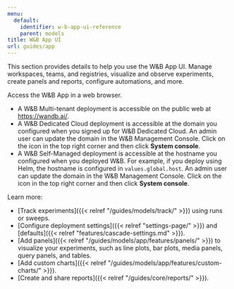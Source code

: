 ```yaml
---
menu:
  default:
    identifier: w-b-app-ui-reference
    parent: models
title: W&B App UI
url: guides/app
---
```


This section provides details to help you use the W&B App UI. Manage workspaces, teams, and registries, visualize and observe experiments, create panels and reports, configure automations, and more.

Access the W&B App in a web browser. 

- A W&B Multi-tenant deployment is accessible on the public web at https://wandb.ai/.
- A W&B Dedicated Cloud deployment is accessible at the domain you configured when you signed up for W&B Dedicated Cloud. An admin user can update the domain in the W&B Management Console. Click on the icon in the top right corner and then click **System console**.
- A W&B Self-Managed deployment is accessible at the hostname you configured when you deployed W&B. For example, if you deploy using Helm, the hostname is configured in `values.global.host`. An admin user can update the domain in the W&B Management Console. Click on the icon in the top right corner and then click **System console**.

Learn more:

- [Track experiments]({{< relref "/guides/models/track/" >}}) using runs or sweeps.
- [Configure deployment settings]({{< relref "settings-page/" >}}) and [defaults]({{< relref "features/cascade-settings.md" >}}).
- [Add panels]({{< relref "/guides/models/app/features/panels/" >}}) to visualize your experiments, such as line plots, bar plots, media panels, query panels, and tables.
- [Add custom charts]({{< relref "/guides/models/app/features/custom-charts/" >}}).
- [Create and share reports]({{< relref "/guides/core/reports/" >}}).

